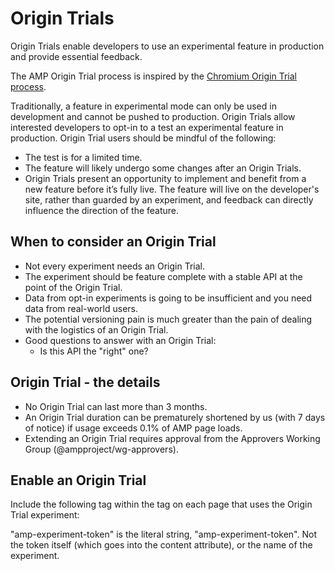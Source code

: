 # Origin Trials
Origin Trials enable developers to use an experimental feature in production and provide essential feedback.

The AMP Origin Trial process is inspired by the [Chromium Origin Trial process](https://github.com/GoogleChrome/OriginTrials). 

Traditionally, a feature in experimental mode can only be used in development and cannot be pushed to production. Origin Trials allow interested developers to opt-in to a test an experimental feature in production. Origin Trial users should be mindful of the following:
- The test is for a limited time.
- The feature will likely undergo some changes after an Origin Trials.
- Origin Trials present an opportunity to implement and benefit from a new feature before it’s fully live. The feature will live on the developer's site, rather than guarded by an experiment, and feedback can directly influence the direction of the feature.

## When to consider an Origin Trial
- Not every experiment needs an Origin Trial.
- The experiment should be feature complete with a stable API at the point of the Origin Trial.
- Data from opt-in experiments is going to be insufficient and you need data from real-world users.
- The potential versioning pain is much greater than the pain of dealing with the logistics of an Origin Trial.
- Good questions to answer with an Origin Trial:
  - Is this API the "right" one?

## Origin Trial - the details
- No Origin Trial can last more than 3 months.
- An Origin Trial duration can be prematurely shortened by us (with 7 days of notice) if usage exceeds 0.1% of AMP page loads.
- Extending an Origin Trial requires approval from the Approvers Working Group (@ampproject/wg-approvers).

## Enable an Origin Trial
Include the following <meta> tag within the <head> tag on each page that uses the Origin Trial experiment:

<meta name="amp-experiment-token" content="{copy your token here}">
"amp-experiment-token" is the literal string, "amp-experiment-token". Not the token itself (which goes into the content attribute), or the name of the experiment.
